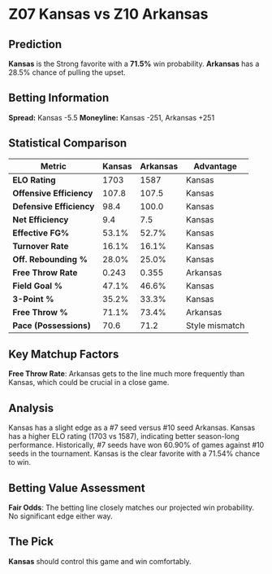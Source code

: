 # Z07 Kansas vs Z10 Arkansas

## Prediction
**Kansas** is the Strong favorite with a **71.5%** win probability.
**Arkansas** has a 28.5% chance of pulling the upset.

## Betting Information
**Spread:** Kansas -5.5
**Moneyline:** Kansas -251, Arkansas +251

## Statistical Comparison

| Metric | Kansas | Arkansas | Advantage |
|--------|-----------------|-----------------|----------|
| **ELO Rating** | 1703 | 1587 | Kansas |
| **Offensive Efficiency** | 107.8 | 107.5 | Kansas |
| **Defensive Efficiency** | 98.4 | 100.0 | Kansas |
| **Net Efficiency** | 9.4 | 7.5 | Kansas |
| **Effective FG%** | 53.1% | 52.7% | Kansas |
| **Turnover Rate** | 16.1% | 16.1% | Kansas |
| **Off. Rebounding %** | 28.0% | 25.0% | Kansas |
| **Free Throw Rate** | 0.243 | 0.355 | Arkansas |
| **Field Goal %** | 47.1% | 46.6% | Kansas |
| **3-Point %** | 35.2% | 33.3% | Kansas |
| **Free Throw %** | 71.1% | 73.4% | Arkansas |
| **Pace (Possessions)** | 70.6 | 71.2 | Style mismatch |

## Key Matchup Factors

**Free Throw Rate**: Arkansas gets to the line much more frequently than Kansas, which could be crucial in a close game.

## Analysis

Kansas has a slight edge as a #7 seed versus #10 seed Arkansas. Kansas has a higher ELO rating (1703 vs 1587), indicating better season-long performance. Historically, #7 seeds have won 60.90% of games against #10 seeds in the tournament. Kansas is the clear favorite with a 71.54% chance to win.

## Betting Value Assessment

**Fair Odds**: The betting line closely matches our projected win probability. No significant edge either way.

## The Pick

**Kansas** should control this game and win comfortably.

